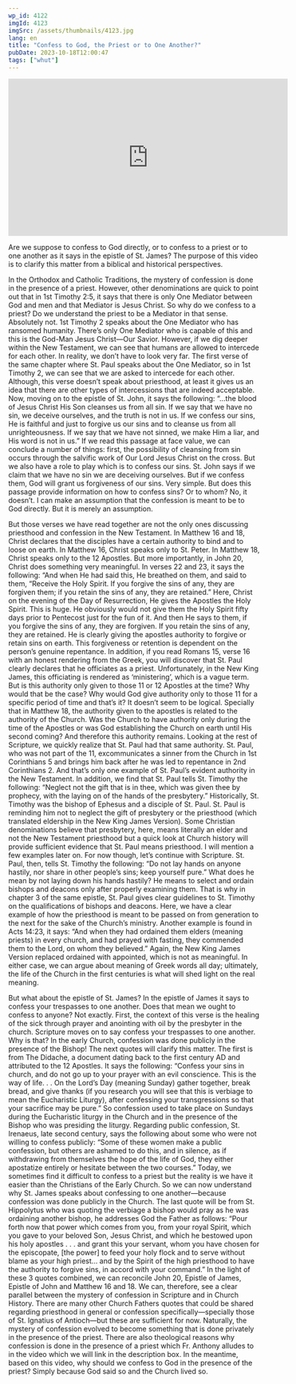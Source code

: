 ```yaml
---
wp_id: 4122
imgId: 4123
imgSrc: /assets/thumbnails/4123.jpg
lang: en
title: "Confess to God, the Priest or to One Another?"
pubDate: 2023-10-18T12:00:47
tags: ["whut"]
---
```


<!-- page: 6 -->

<p><iframe loading="lazy" title="YouTube video player" src="https://www.youtube.com/embed/OiOrMDA3UrQ?si=o3kUQt1F-VNakKrP" width="560" height="315" frameborder="0" allowfullscreen="allowfullscreen"></iframe></p>
<p>Are we suppose to confess to God directly, or to confess to a priest or to one another as it says in the epistle of St. James? The purpose of this video is to clarify this matter from a biblical and historical perspectives.</p>
<p>In the Orthodox and Catholic Traditions, the mystery of confession is done in the presence of a priest. However, other denominations are quick to point out that in 1st Timothy 2:5, it says that there is only One Mediator between God and men and that Mediator is Jesus Christ. So why do we confess to a priest? Do we understand the priest to be a Mediator in that sense. Absolutely not. 1st Timothy 2 speaks about the One Mediator who has ransomed humanity. There’s only One Mediator who is capable of this and this is the God-Man Jesus Christ—Our Savior. However, if we dig deeper within the New Testament, we can see that humans are allowed to intercede for each other. In reality, we don’t have to look very far. The first verse of the same chapter where St. Paul speaks about the One Mediator, so in 1st Timothy 2, we can see that we are asked to intercede for each other. Although, this verse doesn’t speak about priesthood, at least it gives us an idea that there are other types of intercessions that are indeed acceptable. Now, moving on to the epistle of St. John, it says the following: “…the blood of Jesus Christ His Son cleanses us from all sin. If we say that we have no sin, we deceive ourselves, and the truth is not in us. If we confess our sins, He is faithful and just to forgive us our sins and to cleanse us from all unrighteousness. If we say that we have not sinned, we make Him a liar, and His word is not in us.” If we read this passage at face value, we can conclude a number of things: first, the possibility of cleansing from sin occurs through the salvific work of Our Lord Jesus Christ on the cross. But we also have a role to play which is to confess our sins. St. John says if we claim that we have no sin we are deceiving ourselves. But if we confess them, God will grant us forgiveness of our sins. Very simple. But does this passage provide information on how to confess sins? Or to whom? No, it doesn’t. I can make an assumption that the confession is meant to be to God directly. But it is merely an assumption.</p>
<p>But those verses we have read together are not the only ones discussing priesthood and confession in the New Testament. In Matthew 16 and 18, Christ declares that the disciples have a certain authority to bind and to loose on earth. In Matthew 16, Christ speaks only to St. Peter. In Matthew 18, Christ speaks only to the 12 Apostles. But more importantly, in John 20, Christ does something very meaningful. In verses 22 and 23, it says the following: “And when He had said this, He breathed on them, and said to them, &#8220;Receive the Holy Spirit. If you forgive the sins of any, they are forgiven them; if you retain the sins of any, they are retained.” Here, Christ on the evening of the Day of Resurrection, He gives the Apostles the Holy Spirit. This is huge. He obviously would not give them the Holy Spirit fifty days prior to Pentecost just for the fun of it. And then He says to them, if you forgive the sins of any, they are forgiven. If you retain the sins of any, they are retained. He is clearly giving the apostles authority to forgive or retain sins on earth. This forgiveness or retention is dependent on the person’s genuine repentance. In addition, if you read Romans 15, verse 16 with an honest rendering from the Greek, you will discover that St. Paul clearly declares that he officiates as a priest. Unfortunately, in the New King James, this officiating is rendered as ‘ministering’, which is a vague term. But is this authority only given to those 11 or 12 Apostles at the time? Why would that be the case? Why would God give authority only to those 11 for a specific period of time and that’s it? It doesn’t seem to be logical. Specially that in Matthew 18, the authority given to the apostles is related to the authority of the Church. Was the Church to have authority only during the time of the Apostles or was God establishing the Church on earth until His second coming? And therefore this authority remains. Looking at the rest of Scripture, we quickly realize that St. Paul had that same authority. St. Paul, who was not part of the 11, excommunicates a sinner from the Church in 1st Corinthians 5 and brings him back after he was led to repentance in 2nd Corinthians 2. And that’s only one example of St. Paul’s evident authority in the New Testament. In addition, we find that St. Paul tells St. Timothy the following: “Neglect not the gift that is in thee, which was given thee by prophecy, with the laying on of the hands of the presbytery.” Historically, St. Timothy was the bishop of Ephesus and a disciple of St. Paul. St. Paul is reminding him not to neglect the gift of presbytery or the priesthood (which translated eldership in the New King James Version). Some Christian denominations believe that presbytery, here, means literally an elder and not the New Testament priesthood but a quick look at Church history will provide sufficient evidence that St. Paul means priesthood. I will mention a few examples later on. For now though, let’s continue with Scripture. St. Paul, then, tells St. Timothy the following: “Do not lay hands on anyone hastily, nor share in other people’s sins; keep yourself pure.” What does he mean by not laying down his hands hastily? He means to select and ordain bishops and deacons only after properly examining them. That is why in chapter 3 of the same epistle, St. Paul gives clear guidelines to St. Timothy on the qualifications of bishops and deacons. Here, we have a clear example of how the priesthood is meant to be passed on from generation to the next for the sake of the Church’s ministry. Another example is found in Acts 14:23, it says: “And when they had ordained them elders (meaning priests) in every church, and had prayed with fasting, they commended them to the Lord, on whom they believed.” Again, the New King James Version replaced ordained with appointed, which is not as meaningful. In either case, we can argue about meaning of Greek words all day; ultimately, the life of the Church in the first centuries is what will shed light on the real meaning.</p>
<p>But what about the epistle of St. James? In the epistle of James it says to confess your trespasses to one another. Does that mean we ought to confess to anyone? Not exactly. First, the context of this verse is the healing of the sick through prayer and anointing with oil by the presbyter in the church. Scripture moves on to say confess your trespasses to one another. Why is that? In the early Church, confession was done publicly in the presence of the Bishop! The next quotes will clarify this matter. The first is from The Didache, a document dating back to the first century AD and attributed to the 12 Apostles. It says the following: “Confess your sins in church, and do not go up to your prayer with an evil conscience. This is the way of life. . . On the Lord’s Day (meaning Sunday) gather together, break bread, and give thanks (if you research you will see that this is verbiage to mean the Eucharistic Liturgy), after confessing your transgressions so that your sacrifice may be pure.” So confession used to take place on Sundays during the Eucharistic liturgy in the Church and in the presence of the Bishop who was presiding the liturgy. Regarding public confession, St. Irenaeus, late second century, says the following about some who were not willing to confess publicly: “Some of these women make a public confession, but others are ashamed to do this, and in silence, as if withdrawing from themselves the hope of the life of God, they either apostatize entirely or hesitate between the two courses.” Today, we sometimes find it difficult to confess to a priest but the reality is we have it easier than the Christians of the Early Church. So we can now understand why St. James speaks about confessing to one another—because confession was done publicly in the Church. The last quote will be from St. Hippolytus who was quoting the verbiage a bishop would pray as he was ordaining another bishop, he addresses God the Father as follows: “Pour forth now that power which comes from you, from your royal Spirit, which you gave to your beloved Son, Jesus Christ, and which he bestowed upon his holy apostles . . . and grant this your servant, whom you have chosen for the episcopate, [the power] to feed your holy flock and to serve without blame as your high priest… and by the Spirit of the high priesthood to have the authority to forgive sins, in accord with your command.” In the light of these 3 quotes combined, we can reconcile John 20, Epistle of James, Epistle of John and Matthew 16 and 18. We can, therefore, see a clear parallel between the mystery of confession in Scripture and in Church History. There are many other Church Fathers quotes that could be shared regarding priesthood in general or confession specifically—specially those of St. Ignatius of Antioch—but these are sufficient for now. Naturally, the mystery of confession evolved to become something that is done privately in the presence of the priest. There are also theological reasons why confession is done in the presence of a priest which Fr. Anthony alludes to in the video which we will link in the description box. In the meantime, based on this video, why should we confess to God in the presence of the priest? Simply because God said so and the Church lived so.</p>
